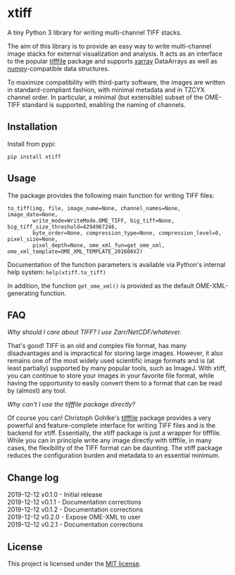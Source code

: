 # xtiff

A tiny Python 3 library for writing multi-channel TIFF stacks.

The aim of this library is to provide an easy way to write multi-channel image stacks for external visualization and
analysis. It acts as an interface to the popular [tifffile](https://www.lfd.uci.edu/~gohlke/) package and supports
[xarray](http://xarray.pydata.org) DataArrays as well as [numpy](https://www.numpy.org)-compatible data structures.

To maximize compatibility with third-party software, the images are written in standard-compliant fashion, with minimal
metadata and in TZCYX channel order. In particular, a minimal (but extensible) subset of the OME-TIFF standard is
supported, enabling the naming of channels.

## Installation

Install from pypi:

`pip install xtiff`


## Usage

The package provides the following main function for writing TIFF files:

```python3
to_tiff(img, file, image_name=None, channel_names=None, image_date=None,
        write_mode=WriteMode.OME_TIFF, big_tiff=None, big_tiff_size_threshold=4294967246, 
        byte_order=None, compression_type=None, compression_level=0, pixel_size=None,
        pixel_depth=None, ome_xml_fun=get_ome_xml, ome_xml_template=OME_XML_TEMPLATE_201606V2)
```

Documentation of the function parameters is available via Python's internal help system: `help(xtiff.to_tiff)`

In addition, the function `get_ome_xml()` is provided as the default OME-XML-generating function.

## FAQ

_Why should I care about TIFF? I use Zarr/NetCDF/whatever._

That's good! TIFF is an old and complex file format, has many disadvantages and is impractical for storing large images.
However, it also remains one of the most widely used scientific image formats and is (at least partially) supported by
many popular tools, such as ImageJ. With xtiff, you can continue to store your images in your favorite file format,
while having the opportunity to easily convert them to a format that can be read by (almost) any tool.

_Why can't I use the tifffile package directly?_

Of course you can! Christoph Gohlke's [tifffile](https://www.lfd.uci.edu/~gohlke/) package provides a very powerful and
feature-complete interface for writing TIFF files and is the backend for xtiff. Essentially, the xtiff package is just a
wrapper for tifffile. While you can in principle write any image directly with tifffile, in many cases, the flexibility
of the TIFF format can be daunting. The xtiff package reduces the configuration burden and metadata to an essential
minimum.

## Change log

2019-12-12 v0.1.0 - Initial release  
2019-12-12 v0.1.1 - Documentation corrections  
2019-12-12 v0.1.2 - Documentation corrections  
2019-12-12 v0.2.0 - Expose OME-XML to user  
2019-12-12 v0.2.1 - Documentation corrections

## License

This project is licensed under the [MIT license](https://github.com/BodenmillerGroup/xtiff/blob/master/LICENSE.txt).